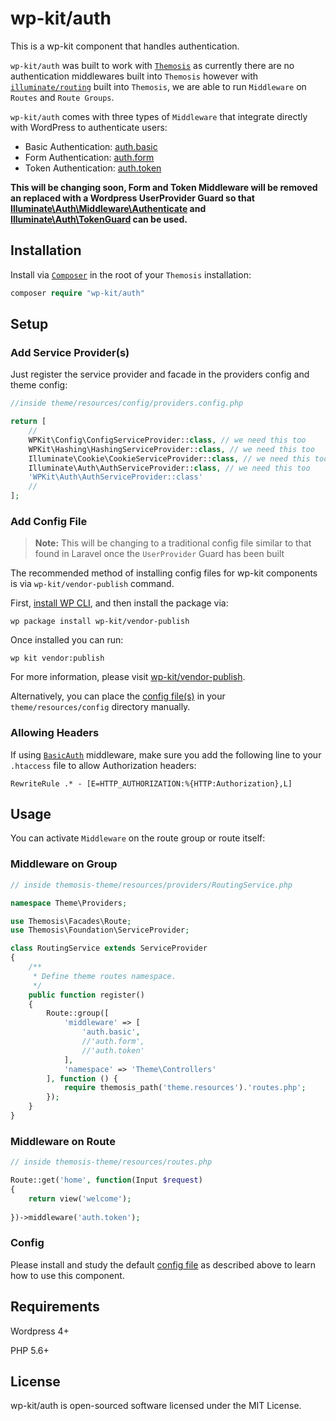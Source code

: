 # wp-kit/auth

This is a wp-kit component that handles authentication.

```wp-kit/auth``` was built to work with [```Themosis```](http://framework.themosis.com/) as currently there are no authentication middlewares built into ```Themosis``` however with [```illuminate/routing```](https://github.com/illuminate/routing) built into ```Themosis```, we are able to run ```Middleware``` on ```Routes``` and ```Route Groups```.

```wp-kit/auth``` comes with three types of ```Middleware``` that integrate directly with WordPress to authenticate users:

* Basic Authentication: [auth.basic](https://github.com/wp-kit/auth/blob/master/src/Auth/Middleware/BasicAuth.php)
* Form Authentication: [auth.form](https://github.com/wp-kit/auth/blob/master/src/Auth/Middleware/FormAuth.php)
* Token Authentication: [auth.token](https://github.com/wp-kit/auth/blob/master/src/Auth/Middleware/TokenAuth.php)

**This will be changing soon, Form and Token Middleware will be removed an replaced with a Wordpress UserProvider Guard so that [Illuminate\Auth\Middleware\Authenticate](https://github.com/illuminate/auth/blob/master/Middleware/Authenticate.php) and [Illuminate\Auth\TokenGuard](https://github.com/illuminate/auth/blob/master/TokenGuard.php) can be used.**

## Installation

Install via [```Composer```](https://getcomposer.org/) in the root of your ```Themosis``` installation:

```php
composer require "wp-kit/auth"
```

## Setup

### Add Service Provider(s)

Just register the service provider and facade in the providers config and theme config:

```php
//inside theme/resources/config/providers.config.php

return [
    //
    WPKit\Config\ConfigServiceProvider::class, // we need this too
    WPKit\Hashing\HashingServiceProvider::class, // we need this too
    Illuminate\Cookie\CookieServiceProvider::class, // we need this too
    Illuminate\Auth\AuthServiceProvider::class, // we need this too
    'WPKit\Auth\AuthServiceProvider::class'
    //
];
```

### Add Config File

> **Note:** This will be changing to a traditional config file similar to that found in Laravel once the ```UserProvider``` Guard has been built

The recommended method of installing config files for wp-kit components is via ```wp-kit/vendor-publish``` command.

First, [install WP CLI](http://wp-cli.org/), and then install the package via:

```wp package install wp-kit/vendor-publish```

Once installed you can run:

```wp kit vendor:publish```

For more information, please visit [wp-kit/vendor-publish](https://github.com/wp-kit/vendor-publish).

Alternatively, you can place the [config file(s)](config) in your ```theme/resources/config``` directory manually.

### Allowing Headers

If using [```BasicAuth```](https://github.com/wp-kit/auth/blob/master/src/Auth/Middleware/BasicAuth.php) middleware, make sure you add the following line to your ```.htaccess``` file to allow Authorization headers:

```RewriteRule .* - [E=HTTP_AUTHORIZATION:%{HTTP:Authorization},L]```

## Usage

You can activate ```Middleware``` on the route group or route itself:

### Middleware on Group

```php
// inside themosis-theme/resources/providers/RoutingService.php

namespace Theme\Providers;

use Themosis\Facades\Route;
use Themosis\Foundation\ServiceProvider;

class RoutingService extends ServiceProvider
{
    /**
     * Define theme routes namespace.
     */
    public function register()
    {
        Route::group([
	        'middleware' => [
	        	'auth.basic',
				//'auth.form',
				//'auth.token'
			],
            'namespace' => 'Theme\Controllers'
        ], function () {
            require themosis_path('theme.resources').'routes.php';
        });
    }
}
```

### Middleware on Route

```php
// inside themosis-theme/resources/routes.php

Route::get('home', function(Input $request)
{
    return view('welcome');
    
})->middleware('auth.token');
```

### Config

Please install and study the default [config file](config/auth.config.php) as described above to learn how to use this component.

## Requirements

Wordpress 4+

PHP 5.6+

## License

wp-kit/auth is open-sourced software licensed under the MIT License.
